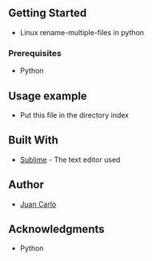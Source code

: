 ## Getting Started

* Linux rename-multiple-files in python

### Prerequisites

* Python

## Usage example

* Put this file in the directory index

## Built With

* [Sublime](https://www.sublimetext.com/) - The text editor used

## Author
* [Juan Carlo](https://www.instagram.com/juanjunger/)

## Acknowledgments

* Python
